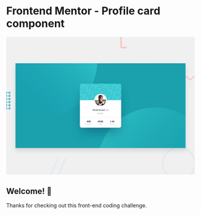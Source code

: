 # Frontend Mentor - Profile card component

![Design preview for the Profile card component coding challenge](./design/desktop-preview.jpg)

## Welcome! 👋

Thanks for checking out this front-end coding challenge.


